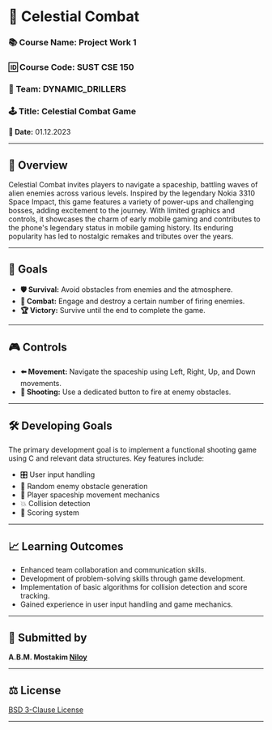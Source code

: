 # 🚀 Celestial Combat 

### 📚 Course Name: Project Work 1
### 🆔 Course Code: SUST CSE 150
### 👥 Team: DYNAMIC_DRILLERS
### 🕹️ Title: Celestial Combat Game

**📅 Date:** 01.12.2023

---

## 🌟 Overview

Celestial Combat invites players to navigate a spaceship, battling waves of alien enemies across various levels. Inspired by the legendary Nokia 3310 Space Impact, this game features a variety of power-ups and challenging bosses, adding excitement to the journey. With limited graphics and controls, it showcases the charm of early mobile gaming and contributes to the phone's legendary status in mobile gaming history. Its enduring popularity has led to nostalgic remakes and tributes over the years.

---

## 🎯 Goals

- **🛡️ Survival:** Avoid obstacles from enemies and the atmosphere.
- **🔫 Combat:** Engage and destroy a certain number of firing enemies.
- **🏆 Victory:** Survive until the end to complete the game.

---

## 🎮 Controls

- **⬅️ Movement:** Navigate the spaceship using Left, Right, Up, and Down movements.
- **🚀 Shooting:** Use a dedicated button to fire at enemy obstacles.

---

## 🛠️ Developing Goals

The primary development goal is to implement a functional shooting game using C and relevant data structures. Key features include:

- 🎛️ User input handling
- 🎲 Random enemy obstacle generation
- 🚀 Player spaceship movement mechanics
- 💥 Collision detection
- 🏅 Scoring system

---

## 📈 Learning Outcomes

- Enhanced team collaboration and communication skills.
- Development of problem-solving skills through game development.
- Implementation of basic algorithms for collision detection and score tracking.
- Gained experience in user input handling and game mechanics.

---

## 📜 Submitted by

**A.B.M. Mostakim [Niloy](https://github.com/niloy200119)**

---

## ⚖️ License

[BSD 3-Clause License](LICENSE)

---
